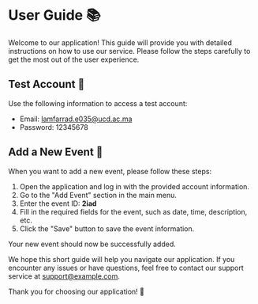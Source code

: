 # User Guide 📚

Welcome to our application! This guide will provide you with detailed instructions on how to use our service. Please follow the steps carefully to get the most out of the user experience.

## Test Account 🧪

Use the following information to access a test account:

- Email: lamfarrad.e035@ucd.ac.ma
- Password: 12345678

## Add a New Event 📅

When you want to add a new event, please follow these steps:

1. Open the application and log in with the provided account information.
2. Go to the "Add Event" section in the main menu.
3. Enter the event ID: **2iad**
4. Fill in the required fields for the event, such as date, time, description, etc.
5. Click the "Save" button to save the event information.

Your new event should now be successfully added.

We hope this short guide will help you navigate our application. If you encounter any issues or have questions, feel free to contact our support service at support@example.com.

Thank you for choosing our application! 🚀
